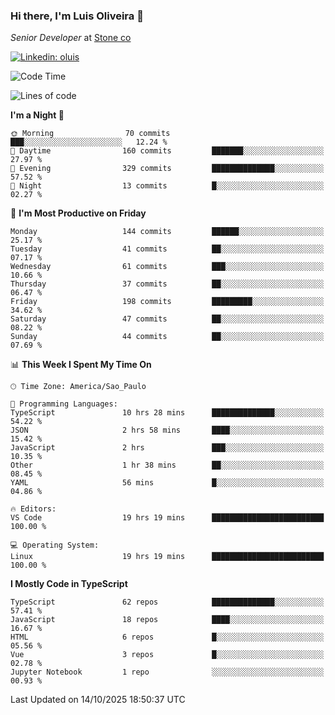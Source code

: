### Hi there, I'm Luis Oliveira 👋
*Senior Developer* at [Stone co](https://www.stone.com.br)  

[![Linkedin: oluis](https://img.shields.io/badge/-ooluis-blue?style=flat-square&logo=Linkedin&logoColor=white&link=https://www.linkedin.com/in/ooluis)](https://www.linkedin.com/in/ooluis/)

<!--START_SECTION:waka-->
![Code Time](http://img.shields.io/badge/Code%20Time-5%2C244%20hrs%209%20mins-blue)

![Lines of code](https://img.shields.io/badge/From%20Hello%20World%20I%27ve%20Written-331.0%20thousand%20lines%20of%20code-blue)

**I'm a Night 🦉** 

```text
🌞 Morning                70 commits          ███░░░░░░░░░░░░░░░░░░░░░░   12.24 % 
🌆 Daytime                160 commits         ███████░░░░░░░░░░░░░░░░░░   27.97 % 
🌃 Evening                329 commits         ██████████████░░░░░░░░░░░   57.52 % 
🌙 Night                  13 commits          █░░░░░░░░░░░░░░░░░░░░░░░░   02.27 % 
```
📅 **I'm Most Productive on Friday** 

```text
Monday                   144 commits         ██████░░░░░░░░░░░░░░░░░░░   25.17 % 
Tuesday                  41 commits          ██░░░░░░░░░░░░░░░░░░░░░░░   07.17 % 
Wednesday                61 commits          ███░░░░░░░░░░░░░░░░░░░░░░   10.66 % 
Thursday                 37 commits          ██░░░░░░░░░░░░░░░░░░░░░░░   06.47 % 
Friday                   198 commits         █████████░░░░░░░░░░░░░░░░   34.62 % 
Saturday                 47 commits          ██░░░░░░░░░░░░░░░░░░░░░░░   08.22 % 
Sunday                   44 commits          ██░░░░░░░░░░░░░░░░░░░░░░░   07.69 % 
```


📊 **This Week I Spent My Time On** 

```text
🕑︎ Time Zone: America/Sao_Paulo

💬 Programming Languages: 
TypeScript               10 hrs 28 mins      ██████████████░░░░░░░░░░░   54.22 % 
JSON                     2 hrs 58 mins       ████░░░░░░░░░░░░░░░░░░░░░   15.42 % 
JavaScript               2 hrs               ███░░░░░░░░░░░░░░░░░░░░░░   10.35 % 
Other                    1 hr 38 mins        ██░░░░░░░░░░░░░░░░░░░░░░░   08.45 % 
YAML                     56 mins             █░░░░░░░░░░░░░░░░░░░░░░░░   04.86 % 

🔥 Editors: 
VS Code                  19 hrs 19 mins      █████████████████████████   100.00 % 

💻 Operating System: 
Linux                    19 hrs 19 mins      █████████████████████████   100.00 % 
```

**I Mostly Code in TypeScript** 

```text
TypeScript               62 repos            ██████████████░░░░░░░░░░░   57.41 % 
JavaScript               18 repos            ████░░░░░░░░░░░░░░░░░░░░░   16.67 % 
HTML                     6 repos             █░░░░░░░░░░░░░░░░░░░░░░░░   05.56 % 
Vue                      3 repos             █░░░░░░░░░░░░░░░░░░░░░░░░   02.78 % 
Jupyter Notebook         1 repo              ░░░░░░░░░░░░░░░░░░░░░░░░░   00.93 % 
```




 Last Updated on 14/10/2025 18:50:37 UTC
<!--END_SECTION:waka-->
